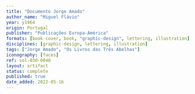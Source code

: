 ```yaml
---
title: "Documento Jorge Amado"
author_name: "Miguel Flávio"
year: y1964
origin: Portugal
publisher: "Publicações Europa-América"
formats: [book-cover, book, "graphic-design", lettering, illustration]
disciplines: [graphic-design, lettering, illustration]
tags: ["Jorge Amado", "Os Livros das Três Abelhas"]
iconography: [faces]
ref: sol-030-0040
layout: artifact
status: complete
published: true
date_added: 2022-05-16
---
```

